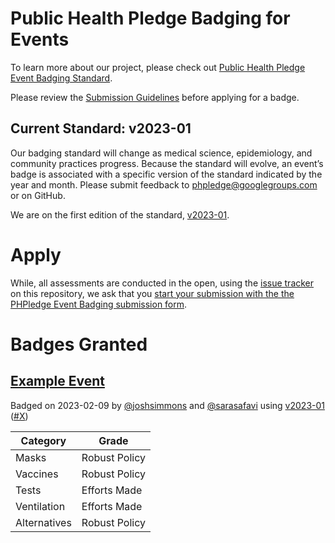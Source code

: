 # Public Health Pledge Badging for Events

To learn more about our project, please check out [Public Health Pledge Event Badging Standard](https://publichealthpledge.com/badging).

Please review the [Submission Guidelines](https://github.com/phpledge/badging/blob/main/guidelines.md) before applying for a badge.

## Current Standard: v2023-01

Our badging standard will change as medical science, epidemiology, and community practices progress. Because the standard will evolve, an event’s badge is associated with a specific version of the standard indicated by the year and month. Please submit feedback to [phpledge@googlegroups.com]() or on GitHub.

We are on the first edition of the standard, [v2023-01](https://github.com/phpledge/badging/blob/main/versions/2023-01).

# Apply

While, all assessments are conducted in the open, using the [issue tracker](https://github.com/phpledge/badging/issues) on this repository, we ask that you [start your submission with the the PHPledge Event Badging submission form](https://forms.gle/RxdwwEbzy6DtjY1q7).

# Badges Granted

## [Example Event](#)

Badged on 2023-02-09 by [@joshsimmons](https://github.com/joshsimmons) and [@sarasafavi](https://github.com/sarasafavi) using [v2023-01](https://github.com/phpledge/badging/blob/main/versions/2023-01) ([#X](#))

Category       | Grade        |
---------------|--------------|
Masks          | Robust Policy
Vaccines       | Robust Policy
Tests          | Efforts Made
Ventilation    | Efforts Made
Alternatives   | Robust Policy